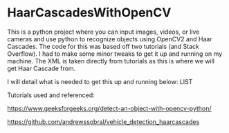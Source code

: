 # HaarCascadesWithOpenCV
This is a python project where you can input images, videos, or live cameras and use python to recognize objects using OpenCV2 and Haar Cascades. The code for this was based off two tutorials (and Stack Overflow). I had to make some minor tweaks to get it up and running on my machine. The XML is taken directly from tutorials as this is where we will get Haar Cascade from.

I will detail what is needed to get this up and running below:
LIST




Tutorials used and referenced:

https://www.geeksforgeeks.org/detect-an-object-with-opencv-python/

https://github.com/andrewssobral/vehicle_detection_haarcascades
